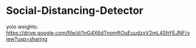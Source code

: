 # Social-Distancing-Detector
yolo weights: https://drive.google.com/file/d/1nG4X6dTnqmftOuEuudzxV2mL4ShYEJNF/view?usp=sharing
